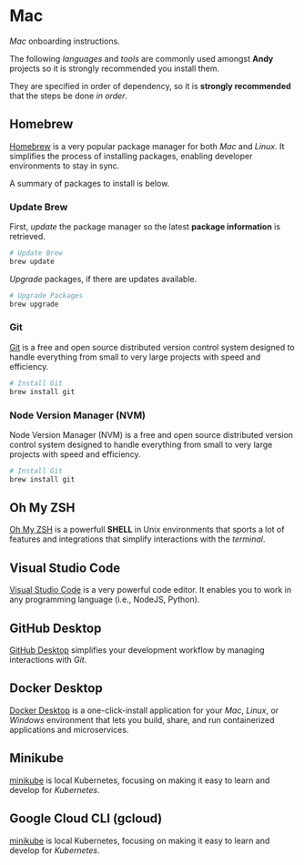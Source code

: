 # Mac

*Mac* onboarding instructions.

The following *languages* and *tools* are commonly used amongst **Andy** projects so it is strongly recommended you install them.

They are specified in order of dependency, so it is **strongly recommended** that the steps be done *in order*.

## Homebrew

[Homebrew](https://brew.sh/) is a very popular package manager for both *Mac* and *Linux*. It simplifies the process of installing packages, enabling developer environments to stay in sync.

A summary of packages to install is below.

### Update Brew

First, *update* the package manager so the latest **package information** is retrieved.

```sh
# Update Brew
brew update
```

*Upgrade* packages, if there are updates available.

```sh
# Upgrade Packages
brew upgrade
```

### Git

[Git](https://git-scm.com/) is a free and open source distributed version control system designed to handle everything from small to very large projects with speed and efficiency.

```sh
# Install Git
brew install git
```

### Node Version Manager (NVM)

Node Version Manager (NVM) is a free and open source distributed version control system designed to handle everything from small to very large projects with speed and efficiency.

```sh
# Install Git
brew install git
```

## Oh My ZSH

[Oh My ZSH](https://ohmyz.sh/#install) is a powerfull **SHELL** in Unix environments that sports a lot of features and integrations that simplify interactions with the *terminal*.

## Visual Studio Code

[Visual Studio Code](https://code.visualstudio.com/) is a very powerful code editor. It enables you to work in any programming language (i.e., NodeJS, Python).

## GitHub Desktop

[GitHub Desktop](https://desktop.github.com/download/) simplifies your development workflow by managing interactions with *Git*.

## Docker Desktop

[Docker Desktop](https://docs.docker.com/desktop/) is a one-click-install application for your *Mac*, *Linux*, or *Windows* environment that lets you build, share, and run containerized applications and microservices.

## Minikube

[minikube](https://minikube.sigs.k8s.io/docs/start/?arch=%2Fmacos%2Fx86-64%2Fstable%2Fbinary+download) is local Kubernetes, focusing on making it easy to learn and develop for *Kubernetes*.

## Google Cloud CLI (gcloud)

[minikube](https://minikube.sigs.k8s.io/docs/start/?arch=%2Fmacos%2Fx86-64%2Fstable%2Fbinary+download) is local Kubernetes, focusing on making it easy to learn and develop for *Kubernetes*.
